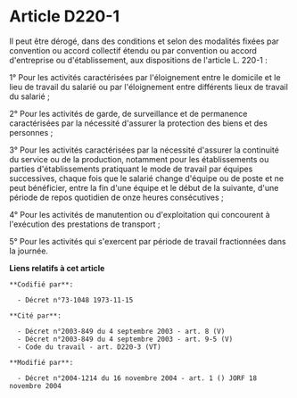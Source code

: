 # Article D220-1

Il peut être dérogé, dans des conditions et selon des modalités fixées par convention ou accord collectif étendu ou par
convention ou accord d'entreprise ou d'établissement, aux dispositions de l'article L. 220-1 :

1° Pour les activités caractérisées par l'éloignement entre le domicile et le lieu de travail du salarié ou par l'éloignement
entre différents lieux de travail du salarié ;

2° Pour les activités de garde, de surveillance et de permanence caractérisées par la nécessité d'assurer la protection des
biens et des personnes ;

3° Pour les activités caractérisées par la nécessité d'assurer la continuité du service ou de la production, notamment pour
les établissements ou parties d'établissements pratiquant le mode de travail par équipes successives, chaque fois que le
salarié change d'équipe ou de poste et ne peut bénéficier, entre la fin d'une équipe et le début de la suivante, d'une
période de repos quotidien de onze heures consécutives ;

4° Pour les activités de manutention ou d'exploitation qui concourent à l'exécution des prestations de transport ;

5° Pour les activités qui s'exercent par période de travail fractionnées dans la journée.

**Liens relatifs à cet article**

	**Codifié par**:

	  - Décret n°73-1048 1973-11-15

	**Cité par**:

	  - Décret n°2003-849 du 4 septembre 2003 - art. 8 (V)
	  - Décret n°2003-849 du 4 septembre 2003 - art. 9-5 (V)
	  - Code du travail - art. D220-3 (VT)

	**Modifié par**:

	  - Décret n°2004-1214 du 16 novembre 2004 - art. 1 () JORF 18 novembre 2004
